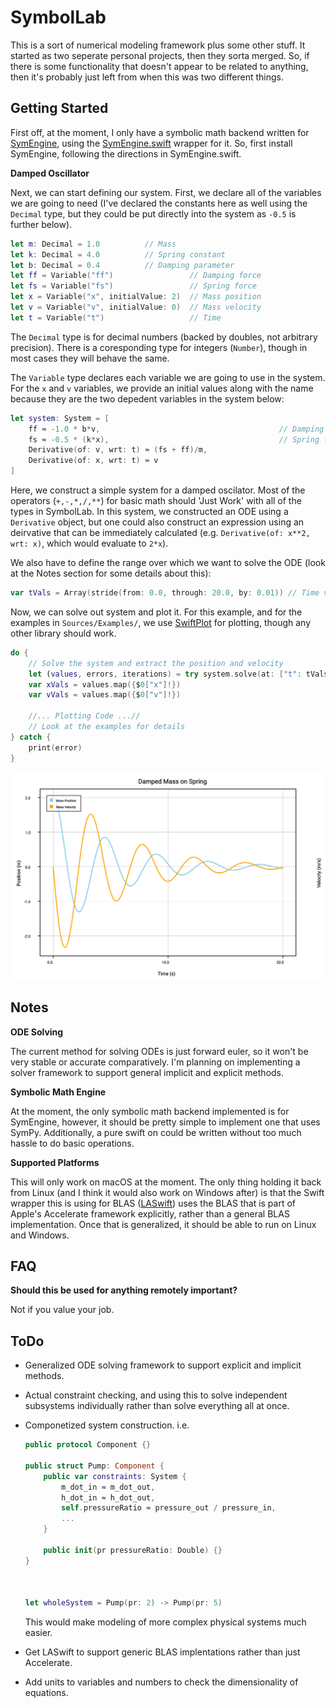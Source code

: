 # SymbolLab

This is a sort of numerical modeling framework plus some other stuff. It started as two seperate personal projects, then they sorta merged. So, if there is some functionality that doesn't appear to be related to anything, then it's probably just left from when this was two different things.

## Getting Started

First off, at the moment, I only have a symbolic math backend written for [SymEngine](https://github.com/symengine/symengine), using the [SymEngine.swift](https://github.com/ianruh/SymEngine.swift) wrapper for it. So, first install SymEngine, following the directions in SymEngine.swift. 

**Damped Oscillator**

Next, we can start defining our system. First, we declare all of the variables we are going to need (I've declared the constants here as well using the `Decimal` type, but they could be put directly into the system as `-0.5` is further below).

```swift
let m: Decimal = 1.0          // Mass
let k: Decimal = 4.0          // Spring constant
let b: Decimal = 0.4          // Damping parameter
let ff = Variable("ff")                 // Damping force
let fs = Variable("fs")                 // Spring force
let x = Variable("x", initialValue: 2)  // Mass position
let v = Variable("v", initialValue: 0)  // Mass velocity
let t = Variable("t")                   // Time
```

The `Decimal` type is for decimal numbers (backed by doubles, not arbitrary precision). There is a coresponding type for integers (`Number`), though in most cases they will behave the same.

The `Variable` type declares each variable we are going to use in the system. For the `x` and `v` variables, we provide an initial values along with the name because they are the two depedent variables in the system below:

```swift
let system: System = [
    ff ≈ -1.0 * b*v,                                        // Damping force
    fs ≈ -0.5 * (k*x),                                      // Spring force
    Derivative(of: v, wrt: t) ≈ (fs + ff)/m,
    Derivative(of: x, wrt: t) ≈ v
]
```

[^1]: This definition of the system is more verbose than I would normally write it. However, the Swift compiler has a difficult time determining types when the expressions for the damping force and spring force are included directly in the ODE. The workaround for when it complains it can't determine types is just to break apart the expression as was done for the two forces above.

Here, we construct a simple system for a damped oscilator. Most of the operators (`+,-,*,/,**`) for basic math should 'Just Work' with all of the types in SymbolLab. In this system, we constructed an ODE using a `Derivative` object, but one could also construct an expression using an deirvative that can be immediately calculated (e.g. `Derivative(of: x**2, wrt: x)`, which would evaluate to `2*x`).

We also have to define the range over which we want to solve the ODE (look at the Notes section for some details about this):

```swift
var tVals = Array(stride(from: 0.0, through: 20.0, by: 0.01)) // Time values to use
```

Now, we can solve out system and plot it. For this example, and for the examples in `Sources/Examples/`, we use [SwiftPlot](https://github.com/KarthikRIyer/swiftplot) for plotting, though any other library should work.

```swift
do {
    // Solve the system and extract the position and velocity
    let (values, errors, iterations) = try system.solve(at: ["t": tVals], using: SymEngineBackend.self)
    var xVals = values.map({$0["x"]!})
    var vVals = values.map({$0["v"]!})

    //... Plotting Code ...//
    // Look at the examples for details
} catch {
    print(error)
}
```

![Damped Mass on a Spring](./docs/dampedspring.svg)

## Notes

**ODE Solving**

The current method for solving ODEs is just forward euler, so it won't be very stable or accurate comparatively. I'm planning on implementing a solver framework to support general implicit and explicit methods.

**Symbolic Math Engine**

At the moment, the only symbolic math backend implemented is for SymEngine, however, it should be pretty simple to implement one that uses SymPy. Additionally, a pure swift on could be written without too much hassle to do basic operations.

**Supported Platforms**

This will only work on macOS at the moment. The only thing holding it back from Linux (and I think it would also work on Windows after) is that the Swift wrapper this is using for BLAS ([LASwift](https://github.com/AlexanderTar/LASwift)) uses the BLAS that is part of Apple's Accelerate framework explicitly, rather than a general BLAS implementation. Once that is generalized, it should be able to run on Linux and Windows.

## FAQ

**Should this be used for anything remotely important?**

Not if you value your job.

## ToDo

- Generalized ODE solving framework to support explicit and implicit methods.

- Actual constraint checking, and using this to solve independent subsystems individually rather than solve everything all at once.

- Componetized system construction. i.e.

  ```swift
  public protocol Component {}
  
  public struct Pump: Component {
      public var constraints: System {
          m_dot_in ≈ m_dot_out,
          h_dot_in ≈ h_dot_out,
          self.pressureRatio ≈ pressure_out / pressure_in,
          ...
      }
      
      public init(pr pressureRatio: Double) {}
  }
  
  
  
  let wholeSystem = Pump(pr: 2) -> Pump(pr: 5)
  ```

  This would make modeling of more complex physical systems much easier.

- Get LASwift to support generic BLAS implentations rather than just Accelerate.

- Add units to variables and numbers to check the dimensionality of equations.
